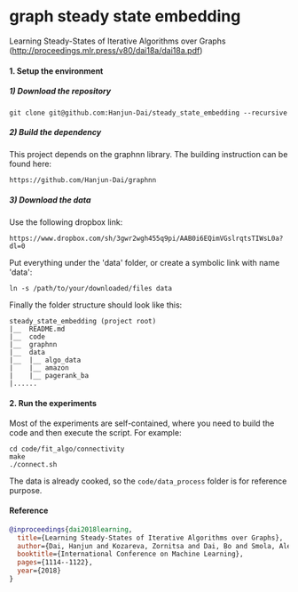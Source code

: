 # graph steady state embedding
Learning Steady-States of Iterative Algorithms over Graphs (http://proceedings.mlr.press/v80/dai18a/dai18a.pdf)

#### 1. Setup the environment

##### 1) Download the repository

    git clone git@github.com:Hanjun-Dai/steady_state_embedding --recursive
    
##### 2) Build the dependency

This project depends on the graphnn library. The building instruction can be found here:

    https://github.com/Hanjun-Dai/graphnn
    
##### 3) Download the data
Use the following dropbox link:

    https://www.dropbox.com/sh/3gwr2wgh455q9pi/AAB0i6EQimVGslrqtsTIWsL0a?dl=0

Put everything under the 'data' folder, or create a symbolic link with name 'data':

    ln -s /path/to/your/downloaded/files data

Finally the folder structure should look like this:

    steady_state_embedding (project root)
    |__  README.md
    |__  code
    |__  graphnn
    |__  data
    |__  |__ algo_data
    |    |__ amazon
    |    |__ pagerank_ba
    |......
    
#### 2. Run the experiments

Most of the experiments are self-contained, where you need to build the code and then execute 
the script. For example:

    cd code/fit_algo/connectivity
    make
    ./connect.sh
    
The data is already cooked, so the ``code/data_process`` folder is for reference purpose. 

#### Reference

```bibtex
@inproceedings{dai2018learning,
  title={Learning Steady-States of Iterative Algorithms over Graphs},
  author={Dai, Hanjun and Kozareva, Zornitsa and Dai, Bo and Smola, Alex and Song, Le},
  booktitle={International Conference on Machine Learning},
  pages={1114--1122},
  year={2018}
}
```
